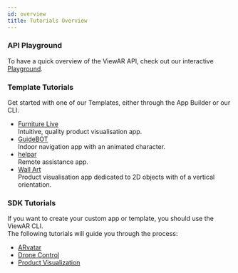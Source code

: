 ```yaml
---
id: overview
title: Tutorials Overview
---
```


### API Playground

To have a quick overview of the ViewAR API, check out our interactive [Playground](https://webversion.viewar.com/com.viewar.apitutorial/100/).

### Template Tutorials

Get started with one of our Templates, either through the App Builder or our CLI.

- [Furniture Live](template_tutorials/furniture_live)  
  Intuitive, quality product visualisation app.
- [GuideBOT](template_tutorials/guidebot)  
  Indoor navigation app with an animated character.
- [helpar](template_tutorials/helpar)  
  Remote assistance app.
- [Wall Art](template_tutorials/wallart)  
  Product visualisation app dedicated to 2D objects with of a vertical orientation.

### SDK Tutorials

If you want to create your custom app or template, you should use the ViewAR CLI.  
The following tutorials will guide you through the process:

- [ARvatar](template_tutorials/arvatar.md)
- [Drone Control](drone/overview.md)
- [Product Visualization](/tutorials/product-visualization/overview)
